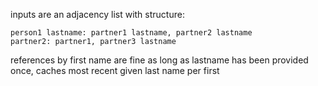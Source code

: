 inputs are an adjacency list with structure:
```
person1 lastname: partner1 lastname, partner2 lastname
partner2: partner1, partner3 lastname
```
references by first name are fine as long as lastname has been provided once, caches most recent given last name per first

